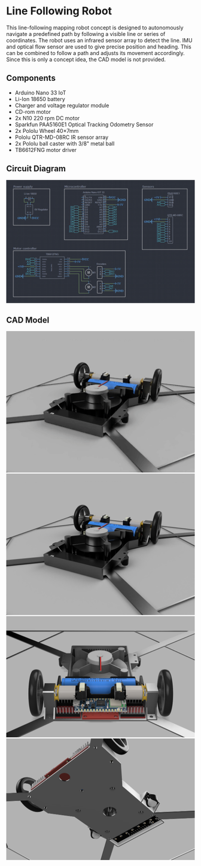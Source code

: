 # Line Following Robot

This line-following mapping robot concept is designed to autonomously navigate a predefined path by following a visible line or series of coordinates. 
The robot uses an infrared sensor array to detect the line. IMU and optical flow sensor are used to give precise position and heading.
This can be combined to follow a path and adjusts its movement accordingly. Since this is only a concept idea, the CAD model is not provided.

## Components 
* Arduino Nano 33 IoT
* Li-Ion 18650 battery
* Charger and voltage regulator module
* CD-rom motor
* 2x N10 220 rpm DC motor
* Sparkfun PAA5160E1 Optical Tracking Odometry Sensor
* 2x Pololu Wheel 40×7mm
* Pololu QTR-MD-08RC IR sensor array
* 2x Pololu ball caster with 3/8" metal ball
* TB6612FNG motor driver

## Circuit Diagram
![Schematic](docs/assets/circuit_diagram.png)


## CAD Model
![Spinning Robot](docs/assets/cad_model_spin.gif)
![Top View](docs/assets/cad_1.png)
![Back View](docs/assets/cad_2.png)
![Under View](docs/assets/cad_3.png)


